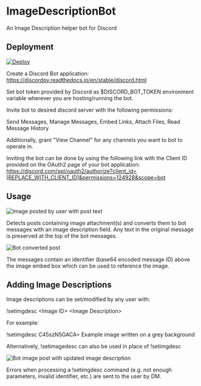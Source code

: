 # ImageDescriptionBot
An Image Description helper bot for Discord

## Deployment
[![Deploy](https://www.herokucdn.com/deploy/button.svg)](https://heroku.com/deploy?template=https://github.com/haveagr8day/ImageDescriptionBot/app.json)

Create a Discord Bot application: https://discordpy.readthedocs.io/en/stable/discord.html

Set bot token provided by Discord as $DISCORD_BOT_TOKEN environment variable wherever you are hosting/running the bot.

Invite bot to desired discord server with the following permissions:

Send Messages, Manage Messages, Embed Links, Attach Files, Read Message History

Additionally, grant "View Channel" for any channels you want to bot to operate in.

Inviting the bot can be done by using the following link with the Client ID provided on the OAuth2 page of your bot application: https://discord.com/api/oauth2/authorize?client_id=[REPLACE_WITH_CLIENT_ID]&permissions=124928&scope=bot

## Usage

![Image posted by user with post text](https://i.imgur.com/WcxoEyK.png)

Detects posts containing image attachment(s) and converts them to bot messages with an image description field. Any text in the original message is preserved at the top of the bot messages.

![Bot converted post](https://i.imgur.com/exUaNpy.png)

The messages contain an identifier (base64 encoded message ID) above the image embed box which can be used to reference the image.

## Adding Image Descriptions
Image descriptions can be set/modified by any user with:

!setimgdesc \<Image ID\> \<Image Description\>

For example:

!setimgdesc C45szN5GACA= Example image written on a grey background

Alternatively, !setimagedesc can also be used in place of !setimgdesc

![Bot image post with updated image description](https://i.imgur.com/9EaCkaA.png)

Errors when processing a !setimgdesc command (e.g. not enough parameters, invalid identifier, etc.) are sent to the user by DM.
